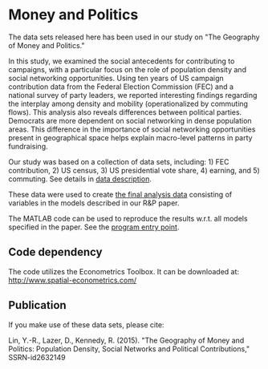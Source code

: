 # Money and Politics
The data sets released here has been used in our study on "The Geography of Money and Politics." 

In this study, we examined the social antecedents for contributing to campaigns, with a particular focus on the role of population density and social networking opportunities. Using ten years of US campaign contribution data from the Federal Election Commission (FEC) and a national survey of party leaders, we reported interesting findings regarding the interplay among density and mobility (operationalized by commuting flows). This analysis also reveals differences between political parties. Democrats are more dependent on social networking in dense population areas. This difference in the importance of social networking opportunities present in geographical space helps explain macro-level patterns in party fundraising.

Our study was based on a collection of data sets, including: 1) FEC contribution, 2) US census, 3) US presidential vote share, 4) earning, and 5) commuting. See details in [data description](data/Readme.txt).

These data were used to create [the final analysis data](data/messdata.zip) consisting of variables in the models described in our R&P paper.

The MATLAB code can be used to reproduce the results w.r.t. all models specified in the paper. See the [program entry point](code/mess_county_main.m).

## Code dependency
The code utilizes the Econometrics Toolbox. It can be downloaded at: http://www.spatial-econometrics.com/

## Publication
If you make use of these data sets, please cite: 

Lin, Y.-R., Lazer, D., Kennedy, R. (2015). "The Geography of Money and Politics: Population Density, Social Networks and Political Contributions," SSRN-id2632149